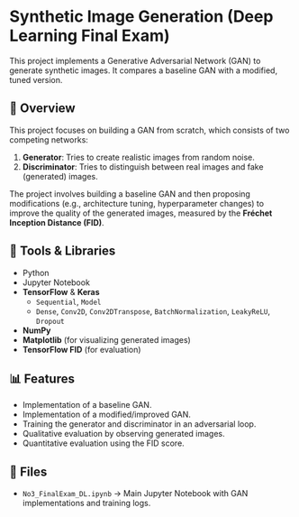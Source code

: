 # Synthetic Image Generation (Deep Learning Final Exam)

This project implements a Generative Adversarial Network (GAN) to generate synthetic images. It compares a baseline GAN with a modified, tuned version.

## 🧠 Overview
This project focuses on building a GAN from scratch, which consists of two competing networks:
1.  **Generator**: Tries to create realistic images from random noise.
2.  **Discriminator**: Tries to distinguish between real images and fake (generated) images.

The project involves building a baseline GAN and then proposing modifications (e.g., architecture tuning, hyperparameter changes) to improve the quality of the generated images, measured by the **Fréchet Inception Distance (FID)**.

## 🧮 Tools & Libraries
- Python
- Jupyter Notebook
- **TensorFlow** & **Keras**
    - `Sequential`, `Model`
    - `Dense`, `Conv2D`, `Conv2DTranspose`, `BatchNormalization`, `LeakyReLU`, `Dropout`
- **NumPy**
- **Matplotlib** (for visualizing generated images)
- **TensorFlow FID** (for evaluation)

## 📊 Features
- Implementation of a baseline GAN.
- Implementation of a modified/improved GAN.
- Training the generator and discriminator in an adversarial loop.
- Qualitative evaluation by observing generated images.
- Quantitative evaluation using the FID score.

## 📁 Files
- `No3_FinalExam_DL.ipynb` → Main Jupyter Notebook with GAN implementations and training logs.

